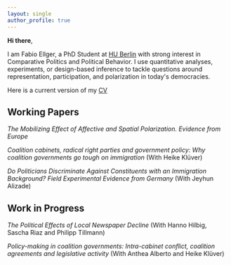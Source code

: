 ```yaml
---
layout: single
author_profile: true
---
```


**Hi there**, 

I am Fabio Ellger, a PhD Student at [HU Berlin](https://www.sowi.hu-berlin.de/en/lehrbereiche-en/comparative-political-behavior/team/fabio-ellger/fabio-ellger?set_language=en) with strong interest in Comparative Politics and Political Behavior. I use quantitative analyses, experiments, or design-based inference to tackle questions around representation, participation, and polarization in today's democracies.



Here is a current version of my [CV](https://www.dropbox.com/s/blgrf1tyunhwmha/CV_Ellger.pdf?dl=0)

## Working Papers

*The Mobilizing Effect of Affective and Spatial Polarization. Evidence from Europe*

*Coalition cabinets, radical right parties and government policy: Why coalition governments go tough on immigration* (With Heike Klüver)


*Do Politicians Discriminate Against Constituents with an Immigration Background? Field Experimental Evidence from Germany* (With Jeyhun Alizade)

## Work in Progress

*The Political Effects of Local Newspaper Decline* (With Hanno Hilbig, Sascha Riaz and Philipp Tillmann)

*Policy-making in coalition governments: Intra-cabinet conflict, coalition agreements and legislative activity* (With Anthea Alberto and Heike Klüver)